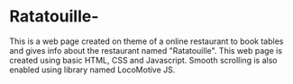 # Ratatouille-
This is a web page created on theme of a online restaurant to book tables and gives info about the restaurant named "Ratatouille". This web page is created using basic HTML, CSS and Javascript. Smooth scrolling is also enabled using library named LocoMotive JS.
